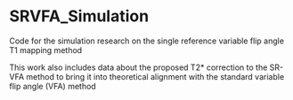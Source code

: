 # SRVFA_Simulation
Code for the simulation research on the single reference variable flip angle T1 mapping method

This work also includes data about the proposed T2* correction to the SR-VFA method to bring it into theoretical alignment with the standard variable flip angle (VFA) method
